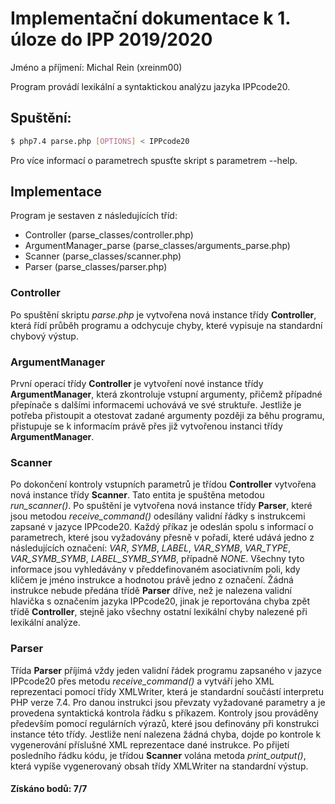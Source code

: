 # Implementační dokumentace k 1. úloze do IPP 2019/2020
Jméno a příjmení: Michal Rein (xreinm00)

Program provádí lexikální a syntaktickou analýzu jazyka IPPcode20.

## Spuštění:

```sh
$ php7.4 parse.php [OPTIONS] < IPPcode20
```
Pro více informací o parametrech spusťte skript s parametrem --help.

## Implementace

Program je sestaven z následujících tříd:
 - Controller (parse_classes/controller.php)
 - ArgumentManager_parse (parse_classes/arguments_parse.php)
 - Scanner (parse_classes/scanner.php)
 - Parser (parse_classes/parser.php)

### Controller
Po spuštění skriptu *parse.php* je vytvořena nová instance třídy **Controller**, která řídí průběh programu a odchycuje chyby, které vypisuje na standardní chybový výstup.

### ArgumentManager
První operací třídy **Controller** je vytvoření nové instance třídy **ArgumentManager**, která zkontroluje vstupní argumenty, přičemž případné přepínače s dalšími informacemi uchovává ve své struktuře. Jestliže je potřeba přistoupit a otestovat zadané argumenty později za běhu programu, přistupuje se k informacím právě přes již vytvořenou instanci třídy **ArgumentManager**.

### Scanner
Po dokončení kontroly vstupních parametrů je třídou **Controller** vytvořena nová instance třídy **Scanner**. Tato entita je spuštěna metodou *run_scanner()*. Po spuštění je vytvořena nová instance třídy **Parser**, které jsou metodou *receive_command()* odesílány validní řádky s instrukcemi zapsané v jazyce IPPcode20. Každý příkaz je odeslán spolu s informací o parametrech, které jsou vyžadovány přesně v pořadí, které udává jedno z následujících označení: *VAR*, *SYMB*, *LABEL*, *VAR_SYMB*, *VAR_TYPE*, *VAR_SYMB_SYMB*, *LABEL_SYMB_SYMB*, případně *NONE*. Všechny tyto informace jsou vyhledávány v předdefinovaném asociativním poli, kdy klíčem je jméno instrukce a hodnotou právě jedno z označení. Žádná instrukce nebude předána třídě **Parser** dříve, než je nalezena validní hlavička s označením jazyka IPPcode20, jinak je reportována chyba zpět třídě **Controller**, stejně jako všechny ostatní lexikální chyby nalezené při lexikální analýze.

### Parser
Třída **Parser** příjímá vždy jeden validní řádek programu zapsaného v jazyce IPPcode20 přes metodu *receive_command()* a vytváří jeho XML reprezentaci pomocí třídy XMLWriter, která je standardní součástí interpretu PHP verze 7.4. Pro danou instrukci jsou převzaty vyžadované parametry a je provedena syntaktická kontrola řádku s příkazem. Kontroly jsou prováděny především pomocí regulárních výrazů, které jsou definovány při konstrukci instance této třídy. Jestliže není nalezena žádná chyba, dojde po kontrole k vygenerování příslušné XML reprezentace dané instrukce. Po přijetí posledního řádku kódu, je třídou **Scanner** volána metoda *print_output()*, která vypíše vygenerovaný obsah třídy XMLWriter na standardní výstup.

#### Získáno bodů: 7/7
